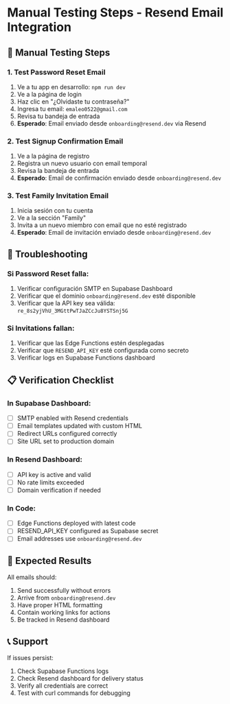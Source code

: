 # Manual Testing Steps - Resend Email Integration

## 🧪 Manual Testing Steps

### 1. Test Password Reset Email
1. Ve a tu app en desarrollo: `npm run dev`
2. Ve a la página de login
3. Haz clic en "¿Olvidaste tu contraseña?"
4. Ingresa tu email: `emaleo0522@gmail.com`
5. Revisa tu bandeja de entrada
6. **Esperado**: Email enviado desde `onboarding@resend.dev` via Resend

### 2. Test Signup Confirmation Email
1. Ve a la página de registro
2. Registra un nuevo usuario con email temporal
3. Revisa la bandeja de entrada
4. **Esperado**: Email de confirmación enviado desde `onboarding@resend.dev`

### 3. Test Family Invitation Email
1. Inicia sesión con tu cuenta
2. Ve a la sección "Family"
3. Invita a un nuevo miembro con email que no esté registrado
4. **Esperado**: Email de invitación enviado desde `onboarding@resend.dev`

## 🔧 Troubleshooting

### Si Password Reset falla:
1. Verificar configuración SMTP en Supabase Dashboard
2. Verificar que el dominio `onboarding@resend.dev` esté disponible
3. Verificar que la API key sea válida: `re_8s2yjVhU_3MGttPwTJaZCcJu8YSTSnj5G`

### Si Invitations fallan:
1. Verificar que las Edge Functions estén desplegadas
2. Verificar que `RESEND_API_KEY` esté configurada como secreto
3. Verificar logs en Supabase Functions dashboard

## 📋 Verification Checklist

### In Supabase Dashboard:
- [ ] SMTP enabled with Resend credentials
- [ ] Email templates updated with custom HTML
- [ ] Redirect URLs configured correctly
- [ ] Site URL set to production domain

### In Resend Dashboard:
- [ ] API key is active and valid
- [ ] No rate limits exceeded
- [ ] Domain verification if needed

### In Code:
- [ ] Edge Functions deployed with latest code
- [ ] RESEND_API_KEY configured as Supabase secret
- [ ] Email addresses use `onboarding@resend.dev`

## 🎯 Expected Results

All emails should:
1. Send successfully without errors
2. Arrive from `onboarding@resend.dev`
3. Have proper HTML formatting
4. Contain working links for actions
5. Be tracked in Resend dashboard

## 📞 Support

If issues persist:
1. Check Supabase Functions logs
2. Check Resend dashboard for delivery status
3. Verify all credentials are correct
4. Test with curl commands for debugging